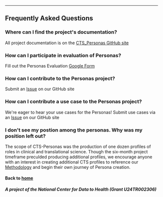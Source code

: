 ---
## Frequently Asked Questions

### Where can I find the project's documentation?
All project documentation is on the [CTS_Personas GitHub site](https://github.com/data2health/CTS-Personas)

### How can I participate in evaluation of Personas?
Fill out the Personas Evaluation [Google Form](https://docs.google.com/forms/d/e/1FAIpQLSc0PiMqi12YVz9SvdHNqUocwgz8KKHOKdj3NQ80xJmMNyR_oA/viewform?usp=sf_link)

### How can I contribute to the Personas project?
Submit an [Issue](https://github.com/data2health/CTS-Personas/issues) on our GitHub site

### How can I contribute a use case to the Personas project?
We're eager to hear your use cases for the Personas! Submit use cases via an [Issue](https://github.com/data2health/CTS-Personas/issues) on our GitHub site

### I don't see my postion among the personas. Why was my position left out?
The scope of CTS-Personas was the production of one dozen profiles of roles in clinical and translational science. Though the six-month project timeframe preculded producing additional profiles, we encourage anyone with an interest in creating additional CTS profiles to reference our [Methodology](./pages/methodology/methodology.md) and begin their own journey of Persona creation. 

#### Back to [home](https://data2health.github.io/CTS-Personas/)

##### A project of the National Center for Data to Health (Grant U24TR002306)
